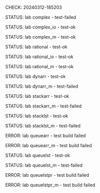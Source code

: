 CHECK: 20240312-185203
STATUS: lab complex - test-failed
STATUS: lab complex_io - test-ok
STATUS: lab complex_m - test-ok
STATUS: lab rational - test-ok
STATUS: lab rational_io - test-ok
STATUS: lab rational_m - test-ok
STATUS: lab dynarr - test-ok
STATUS: lab dynarr_m - test-failed
STATUS: lab stackarr - test-ok
STATUS: lab stackarr_m - test-failed
STATUS: lab stacklst - test-ok
STATUS: lab stacklst_m - test-failed
ERROR: lab queuearr - test build failed
ERROR: lab queuearr_m - test build failed
STATUS: lab queuelst - test-ok
STATUS: lab queuelst_m - test-failed
ERROR: lab queuelstpr - test build failed
ERROR: lab queuelstpr_m - test build failed
